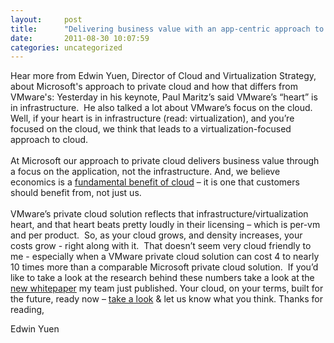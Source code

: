 ```yaml
---
layout:     post
title:      "Delivering business value with an app-centric approach to Private Cloud"
date:       2011-08-30 10:07:59
categories: uncategorized
---
```

Hear more from Edwin Yuen, Director of Cloud and Virtualization Strategy, about Microsoft's approach to private cloud and how that differs from VMware's: Yesterday in his keynote, Paul Maritz’s said VMware’s “heart” is in infrastructure.  He also talked a lot about VMware’s focus on the cloud.  Well, if your heart is in infrastructure (read: virtualization), and you’re focused on the cloud, we think that leads to a virtualization-focused approach to cloud.  
    
At Microsoft our approach to private cloud delivers business value through a focus on the application, not the infrastructure. And, we believe economics is a [fundamental benefit of cloud](http://bit.ly/ogFRab) – it is one that customers should benefit from, not just us.  
    
VMware’s private cloud solution reflects that infrastructure/virtualization heart, and that heart beats pretty loudly in their licensing – which is per-vm and per product.  So, as your cloud grows, and density increases, your costs grow - right along with it.  That doesn’t seem very cloud friendly to me - especially when a VMware private cloud solution can cost 4 to nearly 10 times more than a comparable Microsoft private cloud solution.  If you’d like to take a look at the research behind these numbers take a look at the [new whitepaper](http://bit.ly/pKxRqv) my team just published. Your cloud, on your terms, built for the future, ready now – [take a look](http://bit.ly/oCbwd0) & let us know what you think. Thanks for reading, 

Edwin Yuen
